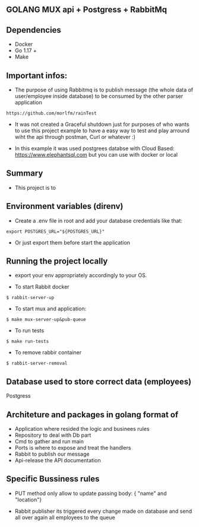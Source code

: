 ## GOLANG MUX api + Postgress + RabbitMq

## Dependencies

- Docker
- Go 1.17 +
- Make


## Important infos:

- The purpose of using Rabbitmq is to publish message (the whole data of user/employee inside database) to be consumed by the other parser application 


```
https://github.com/morlfm/rainTest
```

- It was not created a Graceful shutdown just for purposes of who wants to use this project example to have a easy way to test and play arround wiht the api through postman, Curl or whatever :) 

- In this example it was used postgrees databse with Cloud Based: https://www.elephantsql.com but you can use with docker or local 

## Summary

- This project is to


## Environment variables (direnv)

- Create a .env file in root and add your database credentials like that:

```
export POSTGRES_URL="${POSTGRES_URL}"
```

- Or just export them before start the application 


## Running the project locally

- export your env appropriately accordingly to your OS.

- To start Rabbit docker 

```
$ rabbit-server-up
```

- To start mux and application:

```
$ make mux-server-up&pub-queue
```

- To run tests

```
$ make run-tests
```

- To remove rabbir container

```
$ rabbit-server-removal
```

## Database used to store correct data (employees)

Postgress

## Architeture and packages in golang format of 

- Application where resided the logic and businees rules
- Repository to deal with Db part
- Cmd to gather and run main
- Ports is where to expose and treat the handlers
- Rabbit to publish our message
- Api-release the API documentation


##  Specific Bussiness rules

- PUT method only allow to update passing body: { "name" and "location"} 

- Rabbit publisher its triggered every change made on database and send all over again all employees to the queue




